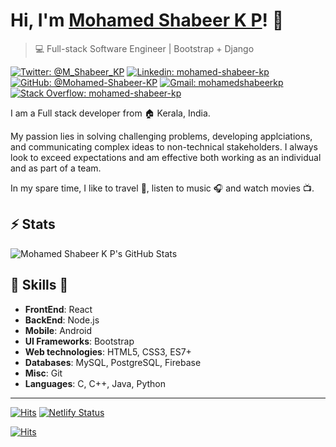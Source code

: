 # Hi, I'm [Mohamed Shabeer K P](https://mohamedshabeerkp.netlify.app)! 👋

>  💻 Full-stack Software Engineer | Bootstrap + Django

[![Twitter: @M_Shabeer_KP](https://img.shields.io/twitter/follow/M_Shabeer_KP?style=social)](https://twitter.com/M_Shabeer_KP)
[![Linkedin: mohamed-shabeer-kp](https://img.shields.io/badge/-mohamed%20shabeer%20kp-blue?style=flat-square&logo=Linkedin&logoColor=white&link=https://www.linkedin.com/in/mohamed-shabeer-kp/)](https://www.linkedin.com/in/mohamed-shabeer-kp/)
[![GitHub: @Mohamed-Shabeer-KP](https://img.shields.io/github/followers/mohamed-shabeer-kp?label=follow&style=social)](https://github.com/Mohamed-Shabeer-KP)
[![Gmail: mohamedshabeerkp](https://img.shields.io/badge/Gmail-mohamedshabeerkp-red)](mailto:mohammedshabeerkp@gmail.com)
[![Stack Overflow: mohamed-shabeer-kp](https://img.shields.io/badge/-Stack%20Overflow-222222?logo=stack-overflow&link=https://stackoverflow.com/users/story/9985283)](https://stackoverflow.com/users/story/9985283)

I am a Full stack developer from :house: Kerala, India.

My passion lies in solving challenging problems, developing applciations, and communicating complex ideas to non-technical stakeholders.
I always look to exceed expectations and am effective both working as an individual and as part of a team.

In my spare time, I like to travel :walking:, listen to music :headphones: and watch movies :tv:.

## ⚡ Stats
![Mohamed Shabeer K P's GitHub Stats](https://github-readme-stats.vercel.app/api?username=mohamed-shabeer-kp&hide=["issues"]&show_icons=true&theme=dark)


##  🎉 Skills  🎉
- **FrontEnd**: React
- **BackEnd**: Node.js
- **Mobile**: Android
- **UI Frameworks**: Bootstrap
- **Web technologies**: HTML5, CSS3, ES7+
- **Databases**: MySQL, PostgreSQL, Firebase
- **Misc**: Git
- **Languages**: C, C++, Java, Python

---

[![Hits](https://hits.seeyoufarm.com/api/count/incr/badge.svg?url=https%3A%2F%2Fmohamedshabeerkp.netlify.app&count_bg=%233175C8&title_bg=%23555555&icon=netlify.svg&icon_color=%23E7E7E7&title=mohamedshabeerkp.netlify.app&edge_flat=false)](https://mohamedshabeerkp.netlify.app/) [![Netlify Status](https://api.netlify.com/api/v1/badges/550a55ab-fb87-4c6a-9100-d6b1c4613034/deploy-status)](https://app.netlify.com/sites/mohamedshabeerkp/deploys)

[![Hits](https://hits.seeyoufarm.com/api/count/incr/badge.svg?url=https%3A%2F%2Fgithub.com%2FMohamed-Shabeer-KP&count_bg=%2379C83D&title_bg=%23555555&icon=github.svg&icon_color=%23E7E7E7&title=Github&edge_flat=false)](https://github.com/Mohamed-Shabeer-KP)
